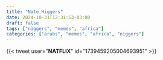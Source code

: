```yaml
---
title: "Nate Higgers"
date: 2024-10-31T12:31:53-03:00
draft: false
tags: ["niggers", "memes", "africa"]
categories: ["arabs", "memes", "africa", "niggers"]
---
```


{{< tweet user="__NATFLIX__" id="1739459205004693951" >}}
